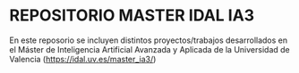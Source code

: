 # REPOSITORIO MASTER IDAL IA3

En este reposorio se incluyen distintos proyectos/trabajos desarrollados en el Máster de Inteligencia Artificial Avanzada y Aplicada de la Universidad de Valencia (https://idal.uv.es/master_ia3/)
